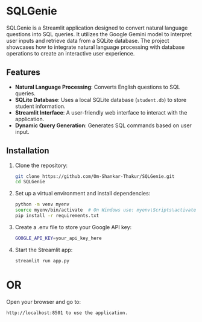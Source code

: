 # SQLGenie

SQLGenie is a Streamlit application designed to convert natural language questions into SQL queries. It utilizes the Google Gemini model to interpret user inputs and retrieve data from a SQLite database. The project showcases how to integrate natural language processing with database operations to create an interactive user experience.

## Features

- **Natural Language Processing**: Converts English questions to SQL queries.
- **SQLite Database**: Uses a local SQLite database (`student.db`) to store student information.
- **Streamlit Interface**: A user-friendly web interface to interact with the application.
- **Dynamic Query Generation**: Generates SQL commands based on user input.

## Installation

1. Clone the repository:

   ```bash
   git clone https://github.com/Om-Shankar-Thakur/SQLGenie.git
   cd SQLGenie

2. Set up a virtual environment and install dependencies:

   ```bash
   python -m venv myenv
   source myenv/bin/activate  # On Windows use: myenv\Scripts\activate
   pip install -r requirements.txt

3. Create a .env file to store your Google API key:
   ```bash
   GOOGLE_API_KEY=your_api_key_here

4. Start the Streamlit app:
   ```bash
   streamlit run app.py

# OR

Open your browser and go to:
   ```bash
http://localhost:8501 to use the application.

